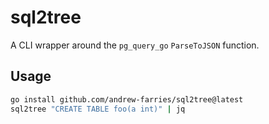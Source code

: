 # sql2tree

A CLI wrapper around the `pg_query_go` `ParseToJSON` function.

## Usage

```bash
go install github.com/andrew-farries/sql2tree@latest
sql2tree "CREATE TABLE foo(a int)" | jq
```
